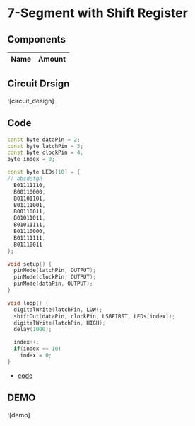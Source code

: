 # 7-Segment with Shift Register

## Components
|Name|Amount|
|-|-|

## Circuit Drsign
![circuit_design]

## Code
```C++
const byte dataPin = 2;
const byte latchPin = 3;
const byte clockPin = 4;
byte index = 0;

const byte LEDs[10] = {
// abcdefgh
  B01111110,
  B00110000,
  B01101101,
  B01111001,
  B00110011,
  B01011011,
  B01011111,
  B01110000,
  B01111111,
  B01110011
};

void setup() {
  pinMode(latchPin, OUTPUT);
  pinMode(clockPin, OUTPUT);
  pinMode(dataPin, OUTPUT);
}

void loop() {
  digitalWrite(latchPin, LOW);
  shiftOut(dataPin, clockPin, LSBFIRST, LEDs[index]);
  digitalWrite(latchPin, HIGH);
  delay(1000);

  index++;
  if(index == 10)
    index = 0;
}
```
* [code](004.ino)

## DEMO
![demo]
